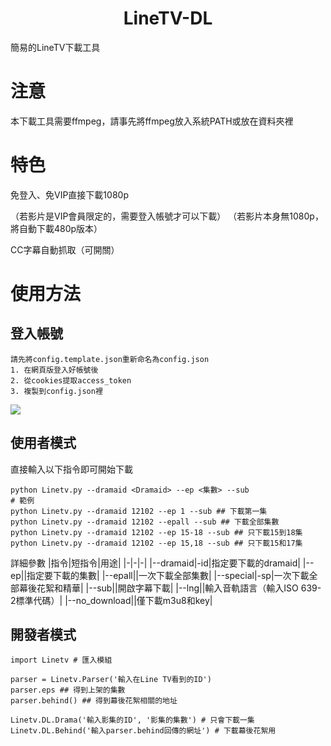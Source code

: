 <h1 align="center">LineTV-DL</h1>
簡易的LineTV下載工具

# 注意
本下載工具需要ffmpeg，請事先將ffmpeg放入系統PATH或放在資料夾裡

# 特色
免登入、免VIP直接下載1080p

（若影片是VIP會員限定的，需要登入帳號才可以下載）
（若影片本身無1080p，將自動下載480p版本）

CC字幕自動抓取（可開關）

# 使用方法
## 登入帳號
```
請先將config.template.json重新命名為config.json
1. 在網頁版登入好帳號後
2. 從cookies提取access_token
3. 複製到config.json裡
```
![]('https://raw.githubusercontent.com/kirbyloco/LineTV-DL/master/img/cookies.png')

## 使用者模式
直接輸入以下指令即可開始下載
```
python Linetv.py --dramaid <Dramaid> --ep <集數> --sub
# 範例
python Linetv.py --dramaid 12102 --ep 1 --sub ## 下載第一集
python Linetv.py --dramaid 12102 --epall --sub ## 下載全部集數
python Linetv.py --dramaid 12102 --ep 15-18 --sub ## 只下載15到18集
python Linetv.py --dramaid 12102 --ep 15,18 --sub ## 只下載15和17集
```
詳細參數
|指令|短指令|用途|
|-|-|-|
|--dramaid|-id|指定要下載的dramaid|
|--ep||指定要下載的集數|
|--epall||一次下載全部集數|
|--special|-sp|一次下載全部幕後花絮和精華|
|--sub||開啟字幕下載|
|--lng||輸入音軌語言（輸入ISO 639-2標準代碼）|
|--no_download||僅下載m3u8和key|

## 開發者模式
```
import Linetv # 匯入模組

parser = Linetv.Parser('輸入在Line TV看到的ID')
parser.eps ## 得到上架的集數
parser.behind() ## 得到幕後花絮相關的地址

Linetv.DL.Drama('輸入影集的ID', '影集的集數') # 只會下載一集
Linetv.DL.Behind('輸入parser.behind回傳的網址') # 下載幕後花絮用
```


